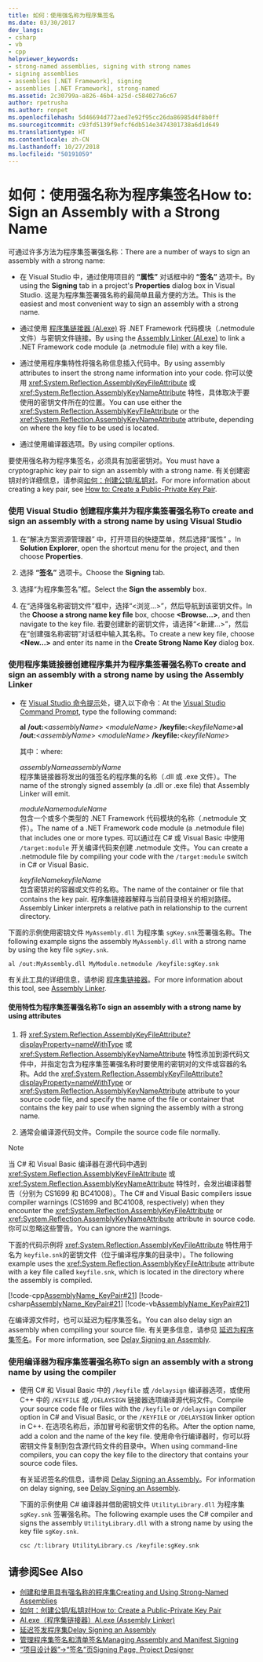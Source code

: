 ```yaml
---
title: 如何：使用强名称为程序集签名
ms.date: 03/30/2017
dev_langs:
- csharp
- vb
- cpp
helpviewer_keywords:
- strong-named assemblies, signing with strong names
- signing assemblies
- assemblies [.NET Framework], signing
- assemblies [.NET Framework], strong-named
ms.assetid: 2c30799a-a826-46b4-a25d-c584027a6c67
author: rpetrusha
ms.author: ronpet
ms.openlocfilehash: 5d46694d772aed7e92f95cc26da86985d4f8b0ff
ms.sourcegitcommit: c93fd5139f9efcf6db514e3474301738a6d1d649
ms.translationtype: HT
ms.contentlocale: zh-CN
ms.lasthandoff: 10/27/2018
ms.locfileid: "50191059"
---
```

# <a name="how-to-sign-an-assembly-with-a-strong-name"></a><span data-ttu-id="93689-102">如何：使用强名称为程序集签名</span><span class="sxs-lookup"><span data-stu-id="93689-102">How to: Sign an Assembly with a Strong Name</span></span>
<span data-ttu-id="93689-103">可通过许多方法为程序集签署强名称：</span><span class="sxs-lookup"><span data-stu-id="93689-103">There are a number of ways to sign an assembly with a strong name:</span></span>  
  
-   <span data-ttu-id="93689-104">在 Visual Studio 中，通过使用项目的 **“属性”** 对话框中的 **“签名”** 选项卡。</span><span class="sxs-lookup"><span data-stu-id="93689-104">By using the **Signing** tab in a project's **Properties** dialog box in Visual Studio.</span></span> <span data-ttu-id="93689-105">这是为程序集签署强名称的最简单且最方便的方法。</span><span class="sxs-lookup"><span data-stu-id="93689-105">This is the easiest and most convenient way to sign an assembly with a strong name.</span></span>  
  
-   <span data-ttu-id="93689-106">通过使用 [程序集链接器 (Al.exe)](../../../docs/framework/tools/al-exe-assembly-linker.md) 将 .NET Framework 代码模块（.netmodule 文件）与密钥文件链接。</span><span class="sxs-lookup"><span data-stu-id="93689-106">By using the [Assembly Linker (Al.exe)](../../../docs/framework/tools/al-exe-assembly-linker.md) to link a .NET Framework code module (a .netmodule file) with a key file.</span></span>  
  
-   <span data-ttu-id="93689-107">通过使用程序集特性将强名称信息插入代码中。</span><span class="sxs-lookup"><span data-stu-id="93689-107">By using assembly attributes to insert the strong name information into your code.</span></span> <span data-ttu-id="93689-108">你可以使用 <xref:System.Reflection.AssemblyKeyFileAttribute> 或 <xref:System.Reflection.AssemblyKeyNameAttribute> 特性，具体取决于要使用的密钥文件所在的位置。</span><span class="sxs-lookup"><span data-stu-id="93689-108">You can use either the <xref:System.Reflection.AssemblyKeyFileAttribute> or the <xref:System.Reflection.AssemblyKeyNameAttribute> attribute, depending on where the key file to be used is located.</span></span>  
  
-   <span data-ttu-id="93689-109">通过使用编译器选项。</span><span class="sxs-lookup"><span data-stu-id="93689-109">By using compiler options.</span></span>  
  
 <span data-ttu-id="93689-110">要使用强名称为程序集签名，必须具有加密密钥对。</span><span class="sxs-lookup"><span data-stu-id="93689-110">You must have a cryptographic key pair to sign an assembly with a strong name.</span></span> <span data-ttu-id="93689-111">有关创建密钥对的详细信息，请参阅[如何：创建公钥/私钥对](../../../docs/framework/app-domains/how-to-create-a-public-private-key-pair.md)。</span><span class="sxs-lookup"><span data-stu-id="93689-111">For more information about creating a key pair, see [How to: Create a Public-Private Key Pair](../../../docs/framework/app-domains/how-to-create-a-public-private-key-pair.md).</span></span>  
  
### <a name="to-create-and-sign-an-assembly-with-a-strong-name-by-using-visual-studio"></a><span data-ttu-id="93689-112">使用 Visual Studio 创建程序集并为程序集签署强名称</span><span class="sxs-lookup"><span data-stu-id="93689-112">To create and sign an assembly with a strong name by using Visual Studio</span></span>  
  
1.  <span data-ttu-id="93689-113">在“解决方案资源管理器” 中，打开项目的快捷菜单，然后选择“属性” 。</span><span class="sxs-lookup"><span data-stu-id="93689-113">In **Solution Explorer**, open the shortcut menu for the project, and then choose **Properties**.</span></span>  
  
2.  <span data-ttu-id="93689-114">选择 **“签名”** 选项卡。</span><span class="sxs-lookup"><span data-stu-id="93689-114">Choose the **Signing** tab.</span></span>  
  
3.  <span data-ttu-id="93689-115">选择“为程序集签名”框。</span><span class="sxs-lookup"><span data-stu-id="93689-115">Select the **Sign the assembly** box.</span></span>  
  
4.  <span data-ttu-id="93689-116">在“选择强名称密钥文件”框中，选择“\<浏览…>”，然后导航到该密钥文件。</span><span class="sxs-lookup"><span data-stu-id="93689-116">In the **Choose a strong name key file** box, choose **\<Browse…>**, and then navigate to the key file.</span></span> <span data-ttu-id="93689-117">若要创建新的密钥文件，请选择“\<新建…>”，然后在“创建强名称密钥”对话框中输入其名称。</span><span class="sxs-lookup"><span data-stu-id="93689-117">To create a new key file, choose **\<New…>** and enter its name in the **Create Strong Name Key** dialog box.</span></span>  
  
### <a name="to-create-and-sign-an-assembly-with-a-strong-name-by-using-the-assembly-linker"></a><span data-ttu-id="93689-118">使用程序集链接器创建程序集并为程序集签署强名称</span><span class="sxs-lookup"><span data-stu-id="93689-118">To create and sign an assembly with a strong name by using the Assembly Linker</span></span>  
  
-   <span data-ttu-id="93689-119">在 [Visual Studio 命令提示](../../../docs/framework/tools/developer-command-prompt-for-vs.md)处，键入以下命令：</span><span class="sxs-lookup"><span data-stu-id="93689-119">At the [Visual Studio Command Prompt](../../../docs/framework/tools/developer-command-prompt-for-vs.md), type the following command:</span></span>  
  
     <span data-ttu-id="93689-120">**al** **/out:**\<*assemblyName*> *\<moduleName>* **/keyfile:**\<*keyfileName*></span><span class="sxs-lookup"><span data-stu-id="93689-120">**al** **/out:**\<*assemblyName*> *\<moduleName>* **/keyfile:**\<*keyfileName*></span></span>  
  
     <span data-ttu-id="93689-121">其中：</span><span class="sxs-lookup"><span data-stu-id="93689-121">where:</span></span>  
  
     <span data-ttu-id="93689-122">*assemblyName*</span><span class="sxs-lookup"><span data-stu-id="93689-122">*assemblyName*</span></span>  
     <span data-ttu-id="93689-123">程序集链接器将发出的强签名的程序集的名称（.dll 或 .exe 文件）。</span><span class="sxs-lookup"><span data-stu-id="93689-123">The name of the strongly signed assembly (a .dll or .exe file) that Assembly Linker will emit.</span></span>  
  
     <span data-ttu-id="93689-124">*moduleName*</span><span class="sxs-lookup"><span data-stu-id="93689-124">*moduleName*</span></span>  
     <span data-ttu-id="93689-125">包含一个或多个类型的 .NET Framework 代码模块的名称（.netmodule 文件）。</span><span class="sxs-lookup"><span data-stu-id="93689-125">The name of a .NET Framework code module (a .netmodule file) that includes one or more types.</span></span> <span data-ttu-id="93689-126">可以通过在 C# 或 Visual Basic 中使用 `/target:module` 开关编译代码来创建 .netmodule 文件。</span><span class="sxs-lookup"><span data-stu-id="93689-126">You can create a .netmodule file by compiling your code with the `/target:module` switch in C# or Visual Basic.</span></span>  
  
     <span data-ttu-id="93689-127">*keyfileName*</span><span class="sxs-lookup"><span data-stu-id="93689-127">*keyfileName*</span></span>  
     <span data-ttu-id="93689-128">包含密钥对的容器或文件的名称。</span><span class="sxs-lookup"><span data-stu-id="93689-128">The name of the container or file that contains the key pair.</span></span> <span data-ttu-id="93689-129">程序集链接器解释与当前目录相关的相对路径。</span><span class="sxs-lookup"><span data-stu-id="93689-129">Assembly Linker interprets a relative path in relationship to the current directory.</span></span>  
  
 <span data-ttu-id="93689-130">下面的示例使用密钥文件 `MyAssembly.dll` 为程序集 `sgKey.snk`签署强名称。</span><span class="sxs-lookup"><span data-stu-id="93689-130">The following example signs the assembly `MyAssembly.dll` with a strong name by using the key file `sgKey.snk`.</span></span>  
  
```  
al /out:MyAssembly.dll MyModule.netmodule /keyfile:sgKey.snk  
```  
  
 <span data-ttu-id="93689-131">有关此工具的详细信息，请参阅 [程序集链接器](../../../docs/framework/tools/al-exe-assembly-linker.md)。</span><span class="sxs-lookup"><span data-stu-id="93689-131">For more information about this tool, see [Assembly Linker](../../../docs/framework/tools/al-exe-assembly-linker.md).</span></span>  
  
#### <a name="to-sign-an-assembly-with-a-strong-name-by-using-attributes"></a><span data-ttu-id="93689-132">使用特性为程序集签署强名称</span><span class="sxs-lookup"><span data-stu-id="93689-132">To sign an assembly with a strong name by using attributes</span></span>  
  
1.  <span data-ttu-id="93689-133">将 <xref:System.Reflection.AssemblyKeyFileAttribute?displayProperty=nameWithType> 或 <xref:System.Reflection.AssemblyKeyNameAttribute> 特性添加到源代码文件中，并指定包含为程序集签署强名称时要使用的密钥对的文件或容器的名称。</span><span class="sxs-lookup"><span data-stu-id="93689-133">Add the <xref:System.Reflection.AssemblyKeyFileAttribute?displayProperty=nameWithType> or <xref:System.Reflection.AssemblyKeyNameAttribute> attribute to your source code file, and specify the name of the file or container that contains the key pair to use when signing the assembly with a strong name.</span></span>  
  
2.  <span data-ttu-id="93689-134">通常会编译源代码文件。</span><span class="sxs-lookup"><span data-stu-id="93689-134">Compile the source code file normally.</span></span>  
  
> [!NOTE]
>  <span data-ttu-id="93689-135">当 C# 和 Visual Basic 编译器在源代码中遇到 <xref:System.Reflection.AssemblyKeyFileAttribute> 或 <xref:System.Reflection.AssemblyKeyNameAttribute> 特性时，会发出编译器警告（分别为 CS1699 和 BC41008）。</span><span class="sxs-lookup"><span data-stu-id="93689-135">The C# and Visual Basic compilers issue compiler warnings (CS1699 and BC41008, respectively) when they encounter the <xref:System.Reflection.AssemblyKeyFileAttribute> or <xref:System.Reflection.AssemblyKeyNameAttribute> attribute in source code.</span></span> <span data-ttu-id="93689-136">你可以忽略这些警告。</span><span class="sxs-lookup"><span data-stu-id="93689-136">You can ignore the warnings.</span></span>  
  
 <span data-ttu-id="93689-137">下面的代码示例将 <xref:System.Reflection.AssemblyKeyFileAttribute> 特性用于名为 `keyfile.snk`的密钥文件（位于编译程序集的目录中）。</span><span class="sxs-lookup"><span data-stu-id="93689-137">The following example uses the <xref:System.Reflection.AssemblyKeyFileAttribute> attribute with a key file called `keyfile.snk`, which is located in the directory where the assembly is compiled.</span></span>  
  
 [!code-cpp[AssemblyName_KeyPair#21](../../../samples/snippets/cpp/VS_Snippets_CLR/AssemblyName_KeyPair/CPP/keyfileattrib.cpp#21)]
 [!code-csharp[AssemblyName_KeyPair#21](../../../samples/snippets/csharp/VS_Snippets_CLR/AssemblyName_KeyPair/CS/keyfileattrib.cs#21)]
 [!code-vb[AssemblyName_KeyPair#21](../../../samples/snippets/visualbasic/VS_Snippets_CLR/AssemblyName_KeyPair/VB/keyfileattrib.vb#21)]  
  
 <span data-ttu-id="93689-138">在编译源文件时，也可以延迟为程序集签名。</span><span class="sxs-lookup"><span data-stu-id="93689-138">You can also delay sign an assembly when compiling your source file.</span></span> <span data-ttu-id="93689-139">有关更多信息，请参见 [延迟为程序集签名](../../../docs/framework/app-domains/delay-sign-assembly.md)。</span><span class="sxs-lookup"><span data-stu-id="93689-139">For more information, see [Delay Signing an Assembly](../../../docs/framework/app-domains/delay-sign-assembly.md).</span></span>  
  
### <a name="to-sign-an-assembly-with-a-strong-name-by-using-the-compiler"></a><span data-ttu-id="93689-140">使用编译器为程序集签署强名称</span><span class="sxs-lookup"><span data-stu-id="93689-140">To sign an assembly with a strong name by using the compiler</span></span>  
  
-   <span data-ttu-id="93689-141">使用 C# 和 Visual Basic 中的 `/keyfile` 或 `/delaysign` 编译器选项，或使用 C++ 中的 `/KEYFILE` 或 `/DELAYSIGN` 链接器选项编译源代码文件。</span><span class="sxs-lookup"><span data-stu-id="93689-141">Compile your source code file or files with the `/keyfile` or `/delaysign` compiler option in C# and Visual Basic, or the `/KEYFILE` or `/DELAYSIGN` linker option in C++.</span></span> <span data-ttu-id="93689-142">在选项名称后，添加冒号和密钥文件的名称。</span><span class="sxs-lookup"><span data-stu-id="93689-142">After the option name, add a colon and the name of the key file.</span></span> <span data-ttu-id="93689-143">使用命令行编译器时，你可以将密钥文件复制到包含源代码文件的目录中。</span><span class="sxs-lookup"><span data-stu-id="93689-143">When using command-line compilers, you can copy the key file to the directory that contains your source code files.</span></span>  
  
     <span data-ttu-id="93689-144">有关延迟签名的信息，请参阅 [Delay Signing an Assembly](../../../docs/framework/app-domains/delay-sign-assembly.md)。</span><span class="sxs-lookup"><span data-stu-id="93689-144">For information on delay signing, see [Delay Signing an Assembly](../../../docs/framework/app-domains/delay-sign-assembly.md).</span></span>  
  
     <span data-ttu-id="93689-145">下面的示例使用 C# 编译器并借助密钥文件 `UtilityLibrary.dll` 为程序集 `sgKey.snk` 签署强名称。</span><span class="sxs-lookup"><span data-stu-id="93689-145">The following example uses the C# compiler and signs the assembly `UtilityLibrary.dll` with a strong name by using the key file `sgKey.snk`.</span></span>  
  
    ```  
    csc /t:library UtilityLibrary.cs /keyfile:sgKey.snk  
    ```  
  
## <a name="see-also"></a><span data-ttu-id="93689-146">请参阅</span><span class="sxs-lookup"><span data-stu-id="93689-146">See Also</span></span>  
- [<span data-ttu-id="93689-147">创建和使用具有强名称的程序集</span><span class="sxs-lookup"><span data-stu-id="93689-147">Creating and Using Strong-Named Assemblies</span></span>](../../../docs/framework/app-domains/create-and-use-strong-named-assemblies.md)  
- [<span data-ttu-id="93689-148">如何：创建公钥/私钥对</span><span class="sxs-lookup"><span data-stu-id="93689-148">How to: Create a Public-Private Key Pair</span></span>](../../../docs/framework/app-domains/how-to-create-a-public-private-key-pair.md)  
- [<span data-ttu-id="93689-149">Al.exe（程序集链接器）</span><span class="sxs-lookup"><span data-stu-id="93689-149">Al.exe (Assembly Linker)</span></span>](../../../docs/framework/tools/al-exe-assembly-linker.md)  
- [<span data-ttu-id="93689-150">延迟签发程序集</span><span class="sxs-lookup"><span data-stu-id="93689-150">Delay Signing an Assembly</span></span>](../../../docs/framework/app-domains/delay-sign-assembly.md)  
- [<span data-ttu-id="93689-151">管理程序集签名和清单签名</span><span class="sxs-lookup"><span data-stu-id="93689-151">Managing Assembly and Manifest Signing</span></span>](/visualstudio/ide/managing-assembly-and-manifest-signing)  
- [<span data-ttu-id="93689-152">“项目设计器”->“签名”页</span><span class="sxs-lookup"><span data-stu-id="93689-152">Signing Page, Project Designer</span></span>](/visualstudio/ide/reference/signing-page-project-designer)
